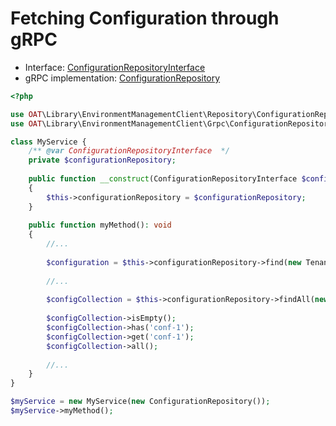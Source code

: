 # Fetching Configuration through gRPC

- Interface: [ConfigurationRepositoryInterface](../../src/Repository/ConfigurationRepositoryInterface.php)
- gRPC implementation: [ConfigurationRepository](../../src/Grpc/ConfigurationRepository.php)

```php
<?php

use OAT\Library\EnvironmentManagementClient\Repository\ConfigurationRepositoryInterface;
use OAT\Library\EnvironmentManagementClient\Grpc\ConfigurationRepository;

class MyService {
    /** @var ConfigurationRepositoryInterface  */
    private $configurationRepository;
    
    public function __construct(ConfigurationRepositoryInterface $configurationRepository)
    {
        $this->configurationRepository = $configurationRepository;
    }
    
    public function myMethod(): void
    {
        //...
        
        $configuration = $this->configurationRepository->find(new TenantId('t1'), 'conf-1');
        
        //...
        
        $configCollection = $this->configurationRepository->findAll(new TenantId('t1'));
        
        $configCollection->isEmpty();
        $configCollection->has('conf-1');
        $configCollection->get('conf-1');
        $configCollection->all();
        
        //...
    }
}

$myService = new MyService(new ConfigurationRepository());
$myService->myMethod();
```
